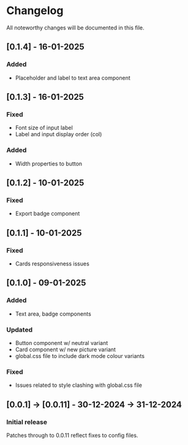 # Changelog

All noteworthy changes will be documented in this file.

## [0.1.4] - 16-01-2025

### Added

- Placeholder and label to text area component

## [0.1.3] - 16-01-2025

### Fixed

- Font size of input label
- Label and input display order (col)

### Added

- Width properties to button

## [0.1.2] - 10-01-2025

### Fixed

- Export badge component

## [0.1.1] - 10-01-2025

### Fixed

- Cards responsiveness issues

## [0.1.0] - 09-01-2025

### Added

- Text area, badge components

### Updated

- Button component w/ neutral variant
- Card component w/ new picture variant
- global.css file to include dark mode colour variants

### Fixed

- Issues related to style clashing with global.css file

## [0.0.1] -> [0.0.11] - 30-12-2024 -> 31-12-2024

### Initial release

Patches through to 0.0.11 reflect fixes to config files.
